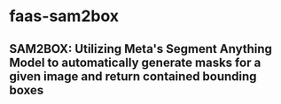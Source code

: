 # faas-sam2box
## SAM2BOX: Utilizing Meta's Segment Anything Model to automatically generate masks for a given image and return contained bounding boxes
